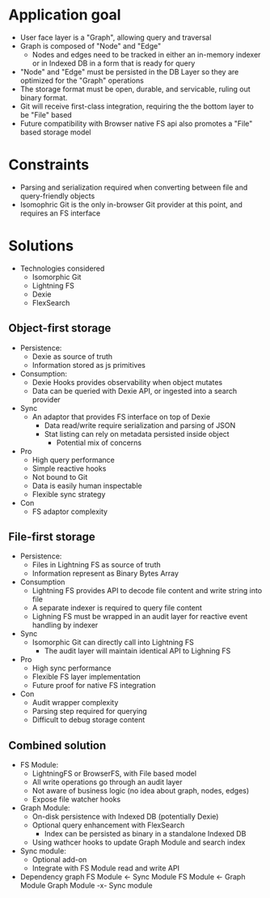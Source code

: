 # Application goal

- User face layer is a "Graph", allowing query and traversal
- Graph is composed of "Node" and "Edge"
  - Nodes and edges need to be tracked in either an in-memory indexer or in Indexed DB in a form that is ready for query
- "Node" and "Edge" must be persisted in the DB Layer so they are optimized for the "Graph" operations
- The storage format must be open, durable, and servicable, ruling out binary format.
- Git will receive first-class integration, requiring the the bottom layer to be "File" based
- Future compatibility with Browser native FS api also promotes a "File" based storage model

# Constraints

- Parsing and serialization required when converting between file and query-friendly objects
- Isomophric Git is the only in-browser Git provider at this point, and requires an FS interface

# Solutions

- Technologies considered
  - Isomorphic Git
  - Lightning FS
  - Dexie
  - FlexSearch

## Object-first storage

- Persistence:
  - Dexie as source of truth
  - Information stored as js primitives
- Consumption:
  - Dexie Hooks provides observability when object mutates
  - Data can be queried with Dexie API, or ingested into a search provider
- Sync
  - An adaptor that provides FS interface on top of Dexie
    - Data read/write require serialization and parsing of JSON
    - Stat listing can rely on metadata persisted inside object
      - Potential mix of concerns
- Pro
  - High query performance
  - Simple reactive hooks
  - Not bound to Git
  - Data is easily human inspectable
  - Flexible sync strategy
- Con
  - FS adaptor complexity

## File-first storage

- Persistence:
  - Files in Lightning FS as source of truth
  - Information represent as Binary Bytes Array
- Consumption
  - Lightning FS provides API to decode file content and write string into file
  - A separate indexer is required to query file content
  - Lighning FS must be wrapped in an audit layer for reactive event handling by indexer
- Sync
  - Isomorphic Git can directly call into Lightning FS
    - The audit layer will maintain identical API to Lighning FS
- Pro
  - High sync performance
  - Flexible FS layer implementation
  - Future proof for native FS integration
- Con
  - Audit wrapper complexity
  - Parsing step required for querying
  - Difficult to debug storage content

## Combined solution

- FS Module:
  - LightningFS or BrowserFS, with File based model
  - All write operations go through an audit layer
  - Not aware of business logic (no idea about graph, nodes, edges)
  - Expose file watcher hooks
- Graph Module:
  - On-disk persistence with Indexed DB (potentially Dexie)
  - Optional query enhancement with FlexSearch
    - Index can be persisted as binary in a standalone Indexed DB
  - Using wathcer hooks to update Graph Module and search index
- Sync module:
  - Optional add-on
  - Integrate with FS Module read and write API
- Dependency graph
  FS Module <- Sync Module
  FS Module <- Graph Module
  Graph Module -x- Sync module

